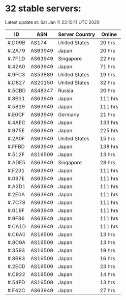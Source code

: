 # 32 stable servers:

Latest update at: Sat Jan 11 23:10:11 UTC 2020

| ID | ASN | Server Country | Online |
| -- | --- | -------------- | ------ |
| #.D09B | AS174 | United States | 20 hrs |
| #.2A79 | AS63949 | Japan | 20 hrs |
| #.7F1D | AS63949 | Singapore | 22 hrs |
| #.42A0 | AS63949 | Japan | 71 hrs |
| #.9FC3 | AS53889 | United States | 19 hrs |
| #.D827 | AS20150 | United States | 32 hrs |
| #.5CBD | AS48347 | Russia | 20 hrs |
| #.8B31 | AS63949 | Japan | 111 hrs |
| #.5819 | AS63949 | Japan | 111 hrs |
| #.E0CF | AS63949 | Germany | 21 hrs |
| #.4AEC | AS63949 | Japan | 133 hrs |
| #.975E | AS63949 | Japan | 225 hrs |
| #.2A0F | AS63949 | United States | 15 hrs |
| #.FFBD | AS63949 | Japan | 138 hrs |
| #.512F | AS16509 | Japan | 13 hrs |
| #.ADE5 | AS63949 | Singapore | 28 hrs |
| #.F231 | AS63949 | Japan | 111 hrs |
| #.097E | AS63949 | Japan | 111 hrs |
| #.A2D1 | AS63949 | Japan | 111 hrs |
| #.2E0A | AS63949 | Japan | 111 hrs |
| #.7C78 | AS63949 | Japan | 111 hrs |
| #.019F | AS63949 | Japan | 111 hrs |
| #.9F86 | AS63949 | Japan | 111 hrs |
| #.CA1D | AS63949 | Japan | 111 hrs |
| #.C6A0 | AS16509 | Japan | 13 hrs |
| #.8C9A | AS16509 | Japan | 13 hrs |
| #.3593 | AS16509 | Japan | 19 hrs |
| #.8B83 | AS16509 | Japan | 16 hrs |
| #.2ECD | AS16509 | Japan | 23 hrs |
| #.C922 | AS16509 | Japan | 14 hrs |
| #.54FD | AS16509 | Japan | 13 hrs |
| #.F42C | AS63949 | Japan | 27 hrs |

